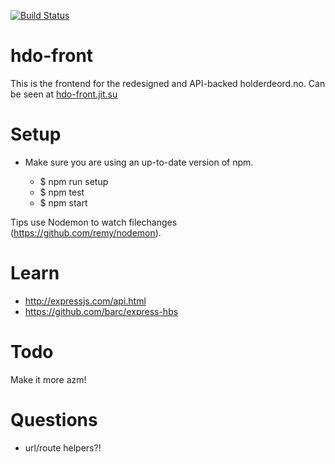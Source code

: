 [![Build Status](https://travis-ci.org/holderdeord/hdo-front.png?branch=master)](https://travis-ci.org/holderdeord/hdo-front)
# hdo-front

This is the frontend for the redesigned and API-backed holderdeord.no.
Can be seen at [hdo-front.jit.su](http://hdo-front.jit.su/)

# Setup

* Make sure you are using an up-to-date version of npm.

    - $ npm run setup
    - $ npm test
    - $ npm start

Tips use Nodemon to watch filechanges (https://github.com/remy/nodemon).

# Learn

* http://expressjs.com/api.html
* https://github.com/barc/express-hbs

# Todo

Make it more azm!

# Questions

* url/route helpers?!
